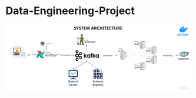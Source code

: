 # Data-Engineering-Project
<img src="architecture/Data engineering architecture.png" alt="Architecture" width="1000"/>
